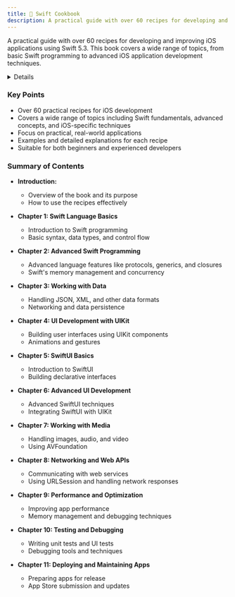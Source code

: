 ```yaml
---
title: 📘 Swift Cookbook
description: A practical guide with over 60 recipes for developing and improving iOS applications using Swift 5.3. This book covers a wide range of topics, from basic Swift programming to advanced iOS application development techniques.
---
```


A practical guide with over 60 recipes for developing and improving iOS applications using Swift 5.3. This book covers a wide range of topics, from basic Swift programming to advanced iOS application development techniques.

<details>

**URL:** https://www.oreilly.com/library/view/swift-cookbook/9781839211195/

**Published:** 2021  

**Authors:** `Keith Moon`, `Chris Barker`

**Tags:**  
`Swift`, `iOS Development`, `Recipes`, `Programming`, `Swift 5.3`

</details>

### Key Points
- Over 60 practical recipes for iOS development
- Covers a wide range of topics including Swift fundamentals, advanced concepts, and iOS-specific techniques
- Focus on practical, real-world applications
- Examples and detailed explanations for each recipe
- Suitable for both beginners and experienced developers

### Summary of Contents
- **Introduction:** 
  - Overview of the book and its purpose
  - How to use the recipes effectively
  
- **Chapter 1: Swift Language Basics**
  - Introduction to Swift programming
  - Basic syntax, data types, and control flow

- **Chapter 2: Advanced Swift Programming**
  - Advanced language features like protocols, generics, and closures
  - Swift's memory management and concurrency

- **Chapter 3: Working with Data**
  - Handling JSON, XML, and other data formats
  - Networking and data persistence
  
- **Chapter 4: UI Development with UIKit**
  - Building user interfaces using UIKit components
  - Animations and gestures
  
- **Chapter 5: SwiftUI Basics**
  - Introduction to SwiftUI
  - Building declarative interfaces

- **Chapter 6: Advanced UI Development**
  - Advanced SwiftUI techniques
  - Integrating SwiftUI with UIKit

- **Chapter 7: Working with Media**
  - Handling images, audio, and video
  - Using AVFoundation

- **Chapter 8: Networking and Web APIs**
  - Communicating with web services
  - Using URLSession and handling network responses

- **Chapter 9: Performance and Optimization**
  - Improving app performance
  - Memory management and debugging techniques

- **Chapter 10: Testing and Debugging**
  - Writing unit tests and UI tests
  - Debugging tools and techniques

- **Chapter 11: Deploying and Maintaining Apps**
  - Preparing apps for release
  - App Store submission and updates

<LinkCard title="Link to Book" href="https://www.oreilly.com/library/view/swift-cookbook/9781839211195/" />